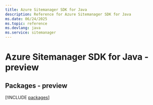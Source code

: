 ```yaml
---
title: Azure Sitemanager SDK for Java
description: Reference for Azure Sitemanager SDK for Java
ms.date: 06/24/2025
ms.topic: reference
ms.devlang: java
ms.service: sitemanager
---
```

# Azure Sitemanager SDK for Java - preview
## Packages - preview
[!INCLUDE [packages](sitemanager-index.md)]